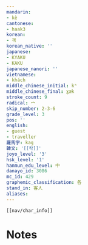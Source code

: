 ```yaml
---
mandarin:
- kè
cantonese:
- haak3
korean:
- 객
korean_native: ''
japanese:
- KYAKU
- KAKU
japanese_nanori: ''
vietnamese:
- khách
middle_chinese_initial: kʰ
middle_chinese_final: ɣæk
stroke_count: 9
radical: 宀
skip_number: 2-3-6
grade_level: 3
pos: ''
english:
- guest
- traveller
羅馬字: kag
韓文: '[[칵]]'
joyo_level: '3'
hsk_level: '1'
hanmun_edu_level: 中
danayo_id: 3086
mc_id: 429
graphemic_classification: 各
stand_in: 客人
aliases:
---
```

```meta-bind-embed
[[nav/char_info]]
```

# Notes
